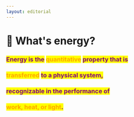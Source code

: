 ```yaml
---
layout: editorial
---
```


# 🔋 What's energy?

### <mark style="color:purple;"></mark>

### <mark style="color:purple;">Energy is the</mark> <mark style="color:orange;">quantitative</mark> <mark style="color:purple;">property that is</mark>&#x20;

### <mark style="color:orange;">transferred</mark> <mark style="color:purple;">to a physical system,</mark>

### <mark style="color:purple;">recognizable in the performance of</mark>&#x20;

### <mark style="color:orange;">work, heat, or light</mark><mark style="color:purple;">.</mark>&#x20;



